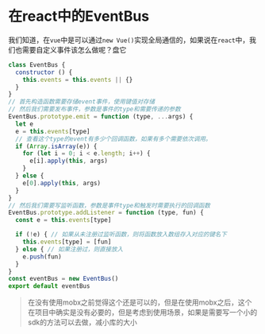 # 在react中的EventBus

我们知道，在`vue`中是可以通过`new Vue()`实现全局通信的，如果说在`react`中，我们也需要自定义事件该怎么做呢？盘它

```js
class EventBus {
  constructor () {
    this.events = this.events || {}
  }
}
// 首先构造函数需要存储event事件，使用键值对存储
// 然后我们需要发布事件，参数是事件的type和需要传递的参数
EventBus.prototype.emit = function (type, ...args) {
  let e
  e = this.events[type]
  // 查看这个type的event有多少个回调函数，如果有多个需要依次调用。
  if (Array.isArray(e)) {
    for (let i = 0; i < e.length; i++) {
      e[i].apply(this, args)
    }
  } else {
    e[0].apply(this, args)
  }
}
// 然后我们需要写监听函数，参数是事件type和触发时需要执行的回调函数
EventBus.prototype.addListener = function (type, fun) {
  const e = this.events[type]

  if (!e) { // 如果从未注册过监听函数，则将函数放入数组存入对应的键名下
    this.events[type] = [fun]
  } else { // 如果注册过，则直接放入
    e.push(fun)
  }
}
const eventBus = new EventBus()
export default eventBus

```

> 在没有使用mobx之前觉得这个还是可以的，但是在使用mobx之后，这个在项目中确实是没有必要的，但是考虑到使用场景，如果是需要写一个小的sdk的方法可以去做，减小库的大小



<gitask />